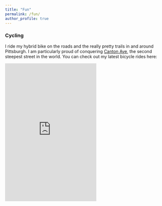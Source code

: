 ```yaml
---
title: "Fun"
permalink: /fun/
author_profile: true
---
```


### Cycling
I ride my hybrid bike on the roads and the really pretty trails in and around Pittsburgh. I am particularly proud of conquering [Canton Ave](https://en.wikipedia.org/wiki/Canton_Avenue), the second steepest street in the world. You can check out my latest bicycle rides here:

<iframe height='454' width='300' frameborder='0' allowtransparency='true' scrolling='no' src='https://www.strava.com/athletes/48426913/latest-rides/1e210966af9f839fd97cd85df9571dd91169d955'></iframe>

